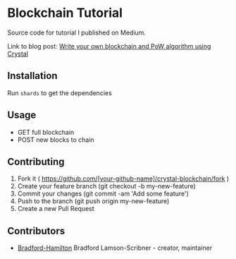 # Blockchain Tutorial

Source code for tutorial I published on Medium.

Link to blog post: [Write your own blockchain and PoW algorithm using Crystal](https://medium.com/@bradford_hamilton/write-your-own-blockchain-and-pow-algorithm-using-crystal-d53d5d9d0c52)

## Installation

Run `shards` to get the dependencies

## Usage

- GET full blockchain
- POST new blocks to chain

## Contributing

1. Fork it ( https://github.com/[your-github-name]/crystal-blockchain/fork )
2. Create your feature branch (git checkout -b my-new-feature)
3. Commit your changes (git commit -am 'Add some feature')
4. Push to the branch (git push origin my-new-feature)
5. Create a new Pull Request

## Contributors

- [Bradford-Hamilton](https://github.com/bradford-hamilton) Bradford Lamson-Scribner - creator, maintainer
